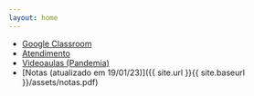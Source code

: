 ```yaml
---
layout: home
---
```


- [Google Classroom](https://classroom.google.com/c/NDg5Njc2MzMwNzI0?cjc=ezzw2p7)
- [Atendimento](https://danielsaad.com/contato)
- [Videoaulas (Pandemia)](https://www.youtube.com/playlist?list=PLmByXagFhf0OOc6QhmRQsfLt2qZ7dgfXA)
- <span class="blinking"> [Notas (atualizado em 19/01/23)]({{ site.url }}{{ site.baseurl }}/assets/notas.pdf) </span>
